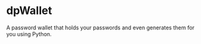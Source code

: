 # dpWallet
A password wallet that holds your passwords and even generates them for you using Python.

